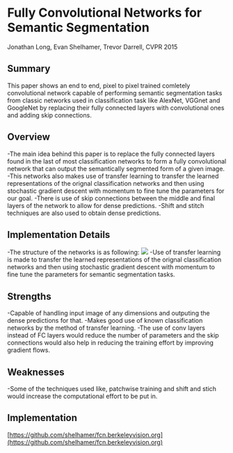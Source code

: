 # Fully Convolutional Networks for Semantic Segmentation
Jonathan Long, Evan Shelhamer, Trevor Darrell, CVPR 2015

## Summary
This paper shows an end to end, pixel to pixel trained comletely convolutional network capable of performing semantic segmentation tasks from classic 
networks used in classification task like AlexNet, VGGnet and GoogleNet by replacing their fully connected layers with convolutional ones and adding skip
connections.

## Overview

-The main idea behind this paper is to replace the fully connected layers found in the last of most classification networks to form a fully convolutional
network that can output the semantically segmented form of a given image.
-This networks also makes use of transfer learning to transfer the learned representations of the orignal classification networks and then using stochastic 
gradient descent with momentum to fine tune the parameters for our goal.
-There is use of skip connections between the middle and final layers of the network to allow for dense predictions.
-Shift and stitch techniques are also used to obtain dense predictions.

## Implementation Details

-The structure of the networks is as following:
<img src='../images/Fully_Convolutional_Networks_for_Semantic_Segmentation' style="max-width:100%">
-Use of transfer learning is made to transfer the learned representations of the orignal classification networks and then using stochastic gradient
descent with momentum to fine tune the parameters for semantic segmentation tasks.

## Strengths

-Capable of handling input image of any dimensions and outputing the dense predictions for that.
-Makes good use of known classification networks by the method of transfer learning.
-The use of conv layers instead of FC layers would reduce the number of parameters and the skip connections would also help in reducing the training effort
by improving gradient flows.

## Weaknesses

-Some of the techniques used like, patchwise training and shift and stich would increase the computational effort to be put in.


## Implementation
[https://github.com/shelhamer/fcn.berkeleyvision.org](https://github.com/shelhamer/fcn.berkeleyvision.org)